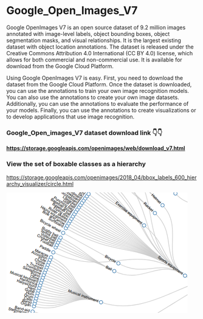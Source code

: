 # Google_Open_Images_V7
Google OpenImages V7 is an open source dataset of 9.2 million images annotated with image-level labels, object bounding boxes, object segmentation masks, and visual relationships. It is the largest existing dataset with object location annotations. The dataset is released under the Creative Commons Attribution 4.0 International (CC BY 4.0) license, which allows for both commercial and non-commercial use. It is available for download from the Google Cloud Platform.

Using Google OpenImages V7 is easy. First, you need to download the dataset from the Google Cloud Platform. Once the dataset is downloaded, you can use the annotations to train your own image recognition models. You can also use the annotations to create your own image datasets. Additionally, you can use the annotations to evaluate the performance of your models. Finally, you can use the annotations to create visualizations or to develop applications that use image recognition.

### **Google_Open_images_V7 dataset download link** 👇👇

**https://storage.googleapis.com/openimages/web/download_v7.html**

### **View the set of boxable classes as a hierarchy**
https://storage.googleapis.com/openimages/2018_04/bbox_labels_600_hierarchy_visualizer/circle.html

![alt text](Images/v2-bbox_labels_vis_screenshot.png)
